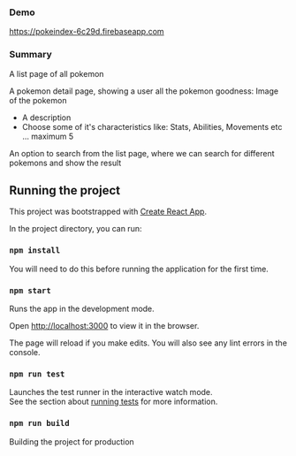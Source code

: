### Demo

 https://pokeindex-6c29d.firebaseapp.com

### Summary

A list page of all pokemon

A pokemon detail page, showing a user all the pokemon goodness:
Image of the pokemon

- A description
- Choose some of it's characteristics like: Stats, Abilities, Movements etc ... maximum 5

An option to search from the list page, where we can search for different pokemons and show the result


## Running the project

This project was bootstrapped with [Create React App](https://github.com/facebook/create-react-app).

In the project directory, you can run:

### `npm install`

You will need to do this before running the application for the first time.

### `npm start`

Runs the app in the development mode.

Open [http://localhost:3000](http://localhost:3000) to view it in the browser.

The page will reload if you make edits. You will also see any lint errors in the console.

### `npm run test`

Launches the test runner in the interactive watch mode.<br>
See the section about [running tests](https://facebook.github.io/create-react-app/docs/running-tests) for more information.


### `npm run build`

Building the project for production
